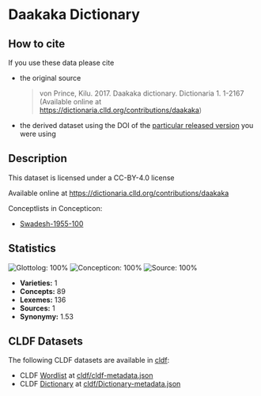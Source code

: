 # Daakaka Dictionary

## How to cite

If you use these data please cite
- the original source
  > von Prince, Kilu. 2017. Daakaka dictionary. Dictionaria 1. 1-2167 (Available online at https://dictionaria.clld.org/contributions/daakaka)
- the derived dataset using the DOI of the [particular released version](../../releases/) you were using

## Description


This dataset is licensed under a CC-BY-4.0 license

Available online at https://dictionaria.clld.org/contributions/daakaka


Conceptlists in Concepticon:
- [Swadesh-1955-100](https://concepticon.clld.org/contributions/Swadesh-1955-100)
## Statistics


![Glottolog: 100%](https://img.shields.io/badge/Glottolog-100%25-brightgreen.svg "Glottolog: 100%")
![Concepticon: 100%](https://img.shields.io/badge/Concepticon-100%25-brightgreen.svg "Concepticon: 100%")
![Source: 100%](https://img.shields.io/badge/Source-100%25-brightgreen.svg "Source: 100%")

- **Varieties:** 1
- **Concepts:** 89
- **Lexemes:** 136
- **Sources:** 1
- **Synonymy:** 1.53

## CLDF Datasets

The following CLDF datasets are available in [cldf](cldf):

- CLDF [Wordlist](https://github.com/cldf/cldf/tree/master/modules/Wordlist) at [cldf/cldf-metadata.json](cldf/cldf-metadata.json)
- CLDF [Dictionary](https://github.com/cldf/cldf/tree/master/modules/Dictionary) at [cldf/Dictionary-metadata.json](cldf/Dictionary-metadata.json)